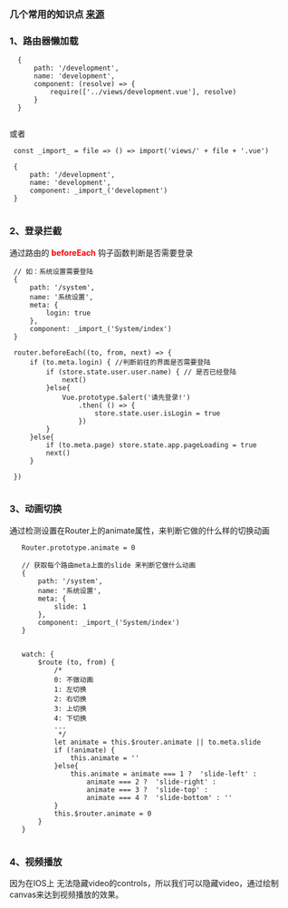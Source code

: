 ### 几个常用的知识点 [来源](https://segmentfault.com/a/1190000013153782)

### 1、路由器懒加载

```
  {
      path: '/development',
      name: 'development',
      component: (resolve) => {
          require(['../views/development.vue'], resolve)
      }
  }
  
```

 或者

```
 const _import_ = file => () => import('views/' + file + '.vue')
 
 {
     path: '/development',
     name: 'development',
     component: _import_('development')
 }
  
```

### 2、登录拦截

通过路由的 <font color=red>**beforeEach**</font> 钩子函数判断是否需要登录

```
 // 如：系统设置需要登陆
 { 
     path: '/system', 
     name: '系统设置', 
     meta: { 
         login: true
     },
     component: _import_('System/index')
 }
 
 router.beforeEach((to, from, next) => {
     if (to.meta.login) { //判断前往的界面是否需要登陆
         if (store.state.user.user.name) { // 是否已经登陆
             next()
         }else{
             Vue.prototype.$alert('请先登录!')
                 .then( () => {
                     store.state.user.isLogin = true
                 })
         }
     }else{
         if (to.meta.page) store.state.app.pageLoading = true
         next() 
     }
     
 })
  
```

### 3、动画切换

通过检测设置在Router上的animate属性，来判断它做的什么样的切换动画


```
   Router.prototype.animate = 0
   
   // 获取每个路由meta上面的slide 来判断它做什么动画
   { 
       path: '/system', 
       name: '系统设置', 
       meta: { 
           slide: 1 
       },
       component: _import_('System/index')
   }
   
   
   watch: {
       $route (to, from) {
           /*
           0: 不做动画
           1: 左切换
           2: 右切换
           3: 上切换
           4: 下切换
           ...
            */
           let animate = this.$router.animate || to.meta.slide
           if (!animate) {
               this.animate = '' 
           }else{
               this.animate = animate === 1 ?  'slide-left' :
                   animate === 2 ?  'slide-right' :
                   animate === 3 ?  'slide-top' :
                   animate === 4 ?  'slide-bottom' : ''
           }
           this.$router.animate = 0
       }
   } 
    
```

### 4、视频播放

因为在IOS上 无法隐藏video的controls，所以我们可以隐藏video，通过绘制canvas来达到视频播放的效果。
